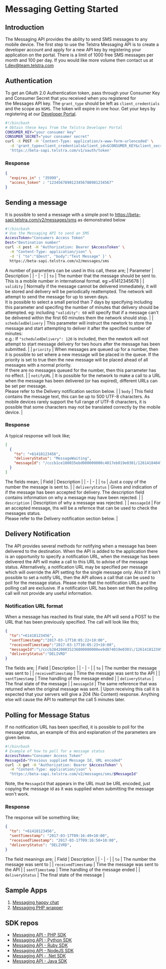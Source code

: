 # Messaging Getting Started
## Introduction
The Messaging API provides the ability to send SMS messages to any mobile device.
The first step to use the Telstra Messaging API is to create a developer account and apply for a new API key by registering your application on the portal.
There is a limit of 1000 free SMS messages per month and 100 per day. If you would like more volume then contact us at [t.dev@team.telstra.com](t.dev@team.telstra.com)

## Authentication
To get an OAuth 2.0 Authentication token, pass through your Consumer Key and Consumer Secret that you received when you registered for the Messages API key. The `grant_type` should be left as `client_credentials` and the scope as `NSMS`. The token will expire in one hour. Get your keys by registering at our [Developer Portal](https://sdev.telstra.com/).
```sh
#!/bin/bash
# Obtain these keys from the Telstra Developer Portal
CONSUMER_KEY="your consumer key"
CONSUMER_SECRET="your consumer secret"
curl -X POST -H 'Content-Type: application/x-www-form-urlencoded' \
  -d 'grant_type=client_credentials&client_id=$CONSUMER_KEY&client_secret=CONSUMER_SECRET&scope=NSMS' \
  'https://beta-sapi.telstra.com/v1/oauth/token'
```
### Response
```json
{
  "expires_in" : "35999",
  "access_token" : "1234567890123456788901234567"
}
```
## Sending a message
It is possible to send a message with a simple post to https://beta-sapi.telstra.com/v2/messages/sms as demonstrated below
```sh
#!/bin/bash
# Use the Messaging API to send an SMS
AccessToken="Consumers Access Token"
Dest="Destination number"
curl -X post -H "Authorization: Bearer $AccessToken" \
  -H "Content-Type: application/json" \
  -d '{ "to":"$Dest", "body":"Test Message" }' \
  https://beta-sapi.telstra.com/v2/messages/sms
```
A number of parameters can be used in this call, these are;
| Parameter | Description |
| - | - |
| `to` | The number that the message should be sent to. This is a mobile number in international format. eg:+61412345678 |
| `validity` | Normally if the message cannot be delivered immediately, it will be stored and delivery will be periodically reattempted. The network will attempt to send the message for up to seven days. <br/>It is possible to select a small period than 7 days by specifying including this parameter and specifing the number of minutes that delivery should be attempted. eg: including `"validity": 60` will specify that if a message can't be delivered within the first 60 minutes them the network should stop. |
| `scheduledDelivery` | This parameter will instruct the newtork to store the message and start attempting to deliver it after the specified number of minutes: <br/>e.g.: If `"scheduledDelivery": 120` is included, then the newtork will not attempt to start message delivery for two hours after the message has been submitted. |
| `priority` | When messages are queued up for a number, then it is possible to set where a new message will be placed in the queue. If the priority is set to true then the new message will be placed ahead of all messages with a normal priority. <br/>If there are no messages queued for the number, then this parrameter has no effect. |
| `notifyURL` | It is possible for the network to make a call to a URL when the message has been delivered (or has expired), different URLs can be set per message. <br/>Please refer to the Delivery notification section below. |
| `body` | This field contains the message text, this can be up to 500 UTF-8 characters. As mobile devices rarely support the full range of UTF-8 characters, it is possible that some characters may not be translated correctly by the mobile device. |
### Response
A typical response will look like;
```json
[
  {
    "to": "+61418123456",
    "deliveryStatus": "MessageWaiting",
    "messageId": "/cccb1ce100035ebd000000000c4017eb019e0301/1261418404783"
  }
]
```
The fields mean;
| Field | Description |
| - | - |
| `to` | Just a copy of the number the message is sent to. |
| `deliveryStatus` | Gives and indication of if the message has been accepted for delivery. The description field contains information on why a message may have been rejected. |
| `description` | Description of why a message was rejected. |
| `messageId` | For an accepted message, ths will be a refernce that can be used to check the messages status. <br/>Please refer to the Delivery notification section below. |
## Delivery Notification
The API provides several methods for notifying when a message has been delivered to the destination.
When the API is added to the application there is an opportunity to specify a notification URL, when the message has been delivered the API will make a call to this URL to advise of the message status.
Alternatively, a notification URL may be specified per message which will override the API setting for the single message only.
Also if it isn't possible to set a notify URL, then the API allows a call that can be used to poll for the message status.
Please note that the notification URLs and the polling call are exclusive. If a notification URL has been set then the polling call will not provide any useful information.
### Notification URL format
When a message has reached its final state, the API will send a POST to the URL that has been previously specified. The call will look like this;
```json
{
  "to":"+61418123456",
  "sentTimestamp":"2017-03-17T10:05:22+10:00",
  "receivedTimestamp":"2017-03-17T10:05:23+10:00",
  "messageId":"\/cccb284200035236000000000ee9d074019e0301\/1261418123456",
  "deliveryStatus":"DELIVRD"
}
```
The fields are;
| Field | Description |
| - | - |
| `to` | The number the message was sent to |
| `receivedTimestamp` | Time the message was sent to the API |
| `sentTimestamp` | Time handling of the message ended |
| `deliveryStatus` | The final state of the message |
| `messageId` | The same reference that was returned when the original message was sent. |
Upon receiving this call it is expected that your servers will give a 204 (No Content) response. Anything else will cause the API to reattempt the call 5 minutes later.
## Polling for Message Status
If no notification URL has been specified, it is possible to poll for the message status, an example of this and explanation of the parameters are given below.
```sh
#!/bin/bash
# Example of how to poll for a message status
AccessToken="Consumer Access Token"
MessageId="Previous supplied Message Id, URL encoded"
curl -X get -H "Authorization: Bearer $AccessToken" \
  -H "Content-Type: application/json" \
  "https://beta-sapi.telstra.com/v2/messages/sms/$MessageId"
```
Note, the `MessageId` that appears in the URL must be URL encoded, just copying the message id as it was supplied when submitting the message won't work.
### Response
The response will be something like;
```json
{
  "to": "+61418123456",
  "sentTimestamp": "2017-03-17T09:16:49+10:00",
  "receivedTimestamp": "2017-03-17T09:16:50+10:00",
  "deliveryStatus": "DELIVRD",
}
```
The field meanings are;
| Field | Description |
| - | - |
| `to` | The number the message was sent to |
| `receivedTimestamp` | Time the message was sent to the API |
| `sentTimestamp` | Time handling of the message ended |
| `deliveryStatus` | The final state of the message |


## Sample Apps
1.  [Messaging happy chat](https://github.com/telstra/messaging-sample-code-happy-chat)
2.  [Messaging PHP wrapper](https://github.com/developersteve/telstra-messaging-php)

## SDK repos
- [Messaging API - PHP SDK](https://github.com/telstra/MessagingAPI-SDK-php)
- [Messaging API - Python SDK](https://github.com/telstra/MessagingAPI-SDK-python)
- [Messaging API - Ruby SDK](https://github.com/telstra/MessagingAPI-SDK-ruby)
- [Messaging API - NodeJS SDK](https://github.com/telstra/MessagingAPI-SDK-node)
- [Messaging API - .Net SDK](https://github.com/telstra/MessagingAPI-SDK-dotnet)
- [Messaging API - Java SDK](https://github.com/telstra/MessagingAPI-SDK-Java)
